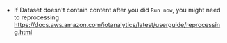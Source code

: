 - If Dataset doesn't contain content after you did `Run now`, you might need to reprocessing
  https://docs.aws.amazon.com/iotanalytics/latest/userguide/reprocessing.html
